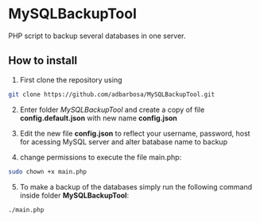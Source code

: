 # MySQLBackupTool
PHP script to backup several databases in one server.

## How to install ##
1. First clone the repository using 
```bash
git clone https://github.com/adbarbosa/MySQLBackupTool.git
```
2. Enter folder *MySQLBackupTool* and create a copy of file **config.default.json** with new name **config.json**

3. Edit the new file **config.json** to reflect your username, password, host for acessing MySQL server and alter batabase name to backup

4. change permissions to execute the file main.php:
```bash
sudo chown +x main.php
```

5. To make a backup of the databases simply run the following command inside folder **MySQLBackupTool**:
```bash
./main.php
```

